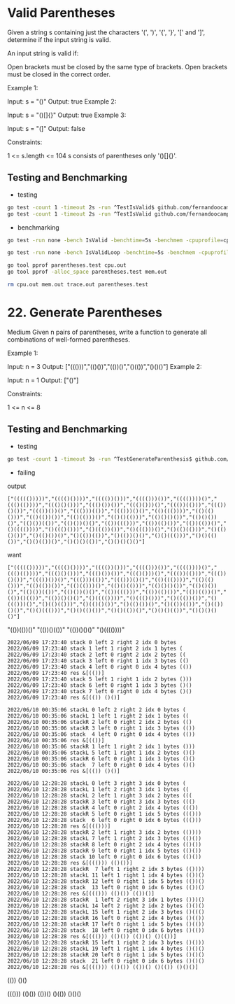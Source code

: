 # Valid Parentheses

Given a string s containing just the characters '(', ')', '{', '}', '[' and ']', determine if the input string is valid.

An input string is valid if:

Open brackets must be closed by the same type of brackets.
Open brackets must be closed in the correct order.
 

Example 1:

Input: s = "()"
Output: true
Example 2:

Input: s = "()[]{}"
Output: true
Example 3:

Input: s = "(]"
Output: false
 

Constraints:

1 <= s.length <= 104
s consists of parentheses only '()[]{}'.

## Testing and Benchmarking

* testing

```sh
go test -count 1 -timeout 2s -run ^TestIsValid$ github.com/fernandoocampo/justforfun/parentheses
go test -count 1 -timeout 2s -run ^TestIsValid github.com/fernandoocampo/justforfun/parentheses
```

* benchmarking

```sh
go test -run none -bench IsValid -benchtime=5s -benchmem -cpuprofile=cpu.out -memprofile=mem.out -trace=trace.out github.com/fernandoocampo/justforfun/parentheses

go test -run none -bench IsValidLoop -benchtime=5s -benchmem -cpuprofile=cpu.out -memprofile=mem.out -trace=trace.out github.com/fernandoocampo/justforfun/parentheses

go tool pprof parentheses.test cpu.out
go tool pprof -alloc_space parentheses.test mem.out

rm cpu.out mem.out trace.out parentheses.test
```

# 22. Generate Parentheses
Medium
Given n pairs of parentheses, write a function to generate all combinations of well-formed parentheses.

Example 1:

Input: n = 3
Output: ["((()))","(()())","(())()","()(())","()()()"]
Example 2:

Input: n = 1
Output: ["()"]

Constraints:

1 <= n <= 8

## Testing and Benchmarking

* testing

```sh
go test -count 1 -timeout 3s -run ^TestGenerateParenthesis$ github.com/fernandoocampo/justforfun/parentheses
```

* failing

output
```log
["((((()))))","(((()())))","(((())()))","(((()))())","(((())))()","((()(())))","((()()()))","((()())())","((()()))()","((())(()))","((())()())","((())())()","((()))(())","((()))()()","(()((())))","(()(()()))","(()(())())","(()(()))()","(()()(()))","(()()()())","(()()())()","(()())(())","(()())()()","(())((()))","(())(()())","(())(())()","()(((())))","()((()()))","()((())())","()((()))()","()(()(()))","()(()()())","()(()())()","()(())(())","()(())()()","()()((()))","()()(()())","()()(())()","()()()(())","()()()()()"]
```

want
```log
["((((()))))","(((()())))","(((())()))","(((()))())","(((())))()","((()(())))","((()()()))","((()())())","((()()))()","((())(()))","((())()())","((())())()","((()))(())","((()))()()","(()((())))","(()(()()))","(()(())())","(()(()))()","(()()(()))","(()()()())","(()()())()","(()())(())","(()())()()","(())((()))","(())(()())","(())(())()","(())()(())","(())()()()","()(((())))","()((()()))","()((())())","()((()))()","()(()(()))","()(()()())","()(()())()","()(())(())","()(())()()","()()((()))","()()(()())","()()(())()","()()()(())","()()()()()"]
```

"(())(())()"
"(())()(())"
"(())()()()"
"()(((())))"

```log
2022/06/09 17:23:40 stack 0 left 2 right 2 idx 0 bytes 
2022/06/09 17:23:40 stack 1 left 1 right 2 idx 1 bytes (
2022/06/09 17:23:40 stack 2 left 0 right 2 idx 2 bytes ((
2022/06/09 17:23:40 stack 3 left 0 right 1 idx 3 bytes (()
2022/06/09 17:23:40 stack 4 left 0 right 0 idx 4 bytes (())
2022/06/09 17:23:40 res &[(())]
2022/06/09 17:23:40 stack 5 left 1 right 1 idx 2 bytes ()))
2022/06/09 17:23:40 stack 6 left 0 right 1 idx 3 bytes ()()
2022/06/09 17:23:40 stack 7 left 0 right 0 idx 4 bytes ()()
2022/06/09 17:23:40 res &[(()) ()()]
```

```log
2022/06/10 00:35:06 stackL 0 left 2 right 2 idx 0 bytes (
2022/06/10 00:35:06 stackL 1 left 1 right 2 idx 1 bytes ((
2022/06/10 00:35:06 stackR 2 left 0 right 2 idx 2 bytes (()
2022/06/10 00:35:06 stackR 3 left 0 right 1 idx 3 bytes (())
2022/06/10 00:35:06 stack  4 left 0 right 0 idx 4 bytes (())
2022/06/10 00:35:06 res &[(())]
2022/06/10 00:35:06 stackR 1 left 1 right 2 idx 1 bytes ()))
2022/06/10 00:35:06 stackL 5 left 1 right 1 idx 2 bytes ()()
2022/06/10 00:35:06 stackR 6 left 0 right 1 idx 3 bytes ()()
2022/06/10 00:35:06 stack  7 left 0 right 0 idx 4 bytes ()()
2022/06/10 00:35:06 res &[(()) ()()]
```

```log
2022/06/10 12:28:28 stackL 0 left 3 right 3 idx 0 bytes (
2022/06/10 12:28:28 stackL 1 left 2 right 3 idx 1 bytes ((
2022/06/10 12:28:28 stackL 2 left 1 right 3 idx 2 bytes (((
2022/06/10 12:28:28 stackR 3 left 0 right 3 idx 3 bytes ((()
2022/06/10 12:28:28 stackR 4 left 0 right 2 idx 4 bytes ((())
2022/06/10 12:28:28 stackR 5 left 0 right 1 idx 5 bytes ((()))
2022/06/10 12:28:28 stack  6 left 0 right 0 idx 6 bytes ((()))
2022/06/10 12:28:28 res &[((()))]
2022/06/10 12:28:28 stackR 2 left 1 right 3 idx 2 bytes (())))
2022/06/10 12:28:28 stackL 7 left 1 right 2 idx 3 bytes (()())
2022/06/10 12:28:28 stackR 8 left 0 right 2 idx 4 bytes (()())
2022/06/10 12:28:28 stackR 9 left 0 right 1 idx 5 bytes (()())
2022/06/10 12:28:28 stack 10 left 0 right 0 idx 6 bytes (()())
2022/06/10 12:28:28 res &[((())) (()())]
2022/06/10 12:28:28 stackR  7 left 1 right 2 idx 3 bytes (())))
2022/06/10 12:28:28 stackL 11 left 1 right 1 idx 4 bytes (())()
2022/06/10 12:28:28 stackR 12 left 0 right 1 idx 5 bytes (())()
2022/06/10 12:28:28 stack  13 left 0 right 0 idx 6 bytes (())()
2022/06/10 12:28:28 res &[((())) (()()) (())()]
2022/06/10 12:28:28 stackR  1 left 2 right 3 idx 1 bytes ()))()
2022/06/10 12:28:28 stackL 14 left 2 right 2 idx 2 bytes ()()()
2022/06/10 12:28:28 stackL 15 left 1 right 2 idx 3 bytes ()((()
2022/06/10 12:28:28 stackR 16 left 0 right 2 idx 4 bytes ()(())
2022/06/10 12:28:28 stackR 17 left 0 right 1 idx 5 bytes ()(())
2022/06/10 12:28:28 stack  18 left 0 right 0 idx 6 bytes ()(())
2022/06/10 12:28:28 res &[((())) (()()) (())() ()(())]
2022/06/10 12:28:28 stackR 15 left 1 right 2 idx 3 bytes ()()))
2022/06/10 12:28:28 stackL 19 left 1 right 1 idx 4 bytes ()()()
2022/06/10 12:28:28 stackR 20 left 0 right 1 idx 5 bytes ()()()
2022/06/10 12:28:28 stack  21 left 0 right 0 idx 6 bytes ()()()
2022/06/10 12:28:28 res &[((())) (()()) (())() ()(()) ()()()]
```

(())
()()

((()))
(()())
(())()
()(())
()()()